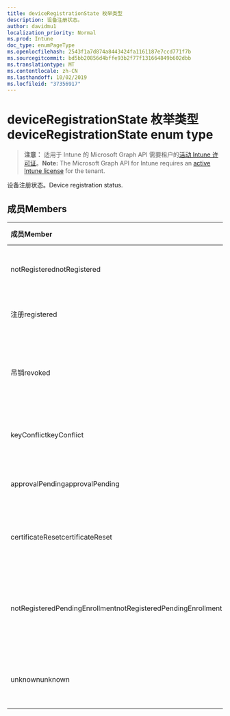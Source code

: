 ```yaml
---
title: deviceRegistrationState 枚举类型
description: 设备注册状态。
author: davidmu1
localization_priority: Normal
ms.prod: Intune
doc_type: enumPageType
ms.openlocfilehash: 2543f1a7d874a8443424fa1161187e7ccd771f7b
ms.sourcegitcommit: bd5bb20856d4bffe93b2f77f131664849b602dbb
ms.translationtype: MT
ms.contentlocale: zh-CN
ms.lasthandoff: 10/02/2019
ms.locfileid: "37356917"
---
```

# <a name="deviceregistrationstate-enum-type"></a><span data-ttu-id="ca21c-103">deviceRegistrationState 枚举类型</span><span class="sxs-lookup"><span data-stu-id="ca21c-103">deviceRegistrationState enum type</span></span>

> <span data-ttu-id="ca21c-104">**注意：** 适用于 Intune 的 Microsoft Graph API 需要租户的[活动 Intune 许可证](https://go.microsoft.com/fwlink/?linkid=839381)。</span><span class="sxs-lookup"><span data-stu-id="ca21c-104">**Note:** The Microsoft Graph API for Intune requires an [active Intune license](https://go.microsoft.com/fwlink/?linkid=839381) for the tenant.</span></span>

<span data-ttu-id="ca21c-105">设备注册状态。</span><span class="sxs-lookup"><span data-stu-id="ca21c-105">Device registration status.</span></span>

## <a name="members"></a><span data-ttu-id="ca21c-106">成员</span><span class="sxs-lookup"><span data-stu-id="ca21c-106">Members</span></span>
|<span data-ttu-id="ca21c-107">成员</span><span class="sxs-lookup"><span data-stu-id="ca21c-107">Member</span></span>|<span data-ttu-id="ca21c-108">值</span><span class="sxs-lookup"><span data-stu-id="ca21c-108">Value</span></span>|<span data-ttu-id="ca21c-109">说明</span><span class="sxs-lookup"><span data-stu-id="ca21c-109">Description</span></span>|
|:---|:---|:---|
|<span data-ttu-id="ca21c-110">notRegistered</span><span class="sxs-lookup"><span data-stu-id="ca21c-110">notRegistered</span></span>|<span data-ttu-id="ca21c-111">0</span><span class="sxs-lookup"><span data-stu-id="ca21c-111">0</span></span>|<span data-ttu-id="ca21c-112">设备未注册。</span><span class="sxs-lookup"><span data-stu-id="ca21c-112">The device is not registered.</span></span>|
|<span data-ttu-id="ca21c-113">注册</span><span class="sxs-lookup"><span data-stu-id="ca21c-113">registered</span></span>|<span data-ttu-id="ca21c-114">双面</span><span class="sxs-lookup"><span data-stu-id="ca21c-114">2</span></span>|<span data-ttu-id="ca21c-115">设备已注册。</span><span class="sxs-lookup"><span data-stu-id="ca21c-115">The device is registered.</span></span>|
|<span data-ttu-id="ca21c-116">吊销</span><span class="sxs-lookup"><span data-stu-id="ca21c-116">revoked</span></span>|<span data-ttu-id="ca21c-117">第三章</span><span class="sxs-lookup"><span data-stu-id="ca21c-117">3</span></span>|<span data-ttu-id="ca21c-118">设备已被阻止、已擦除或已停用。</span><span class="sxs-lookup"><span data-stu-id="ca21c-118">The device has been blocked, wiped or retired.</span></span>|
|<span data-ttu-id="ca21c-119">keyConflict</span><span class="sxs-lookup"><span data-stu-id="ca21c-119">keyConflict</span></span>|<span data-ttu-id="ca21c-120">4</span><span class="sxs-lookup"><span data-stu-id="ca21c-120">4</span></span>|<span data-ttu-id="ca21c-121">设备有键冲突。</span><span class="sxs-lookup"><span data-stu-id="ca21c-121">The device has a key conflict.</span></span>|
|<span data-ttu-id="ca21c-122">approvalPending</span><span class="sxs-lookup"><span data-stu-id="ca21c-122">approvalPending</span></span>|<span data-ttu-id="ca21c-123">5</span><span class="sxs-lookup"><span data-stu-id="ca21c-123">5</span></span>|<span data-ttu-id="ca21c-124">设备正在等待审批。</span><span class="sxs-lookup"><span data-stu-id="ca21c-124">The device is pending approval.</span></span>|
|<span data-ttu-id="ca21c-125">certificateReset</span><span class="sxs-lookup"><span data-stu-id="ca21c-125">certificateReset</span></span>|<span data-ttu-id="ca21c-126">型</span><span class="sxs-lookup"><span data-stu-id="ca21c-126">6</span></span>|<span data-ttu-id="ca21c-127">设备证书已重置。</span><span class="sxs-lookup"><span data-stu-id="ca21c-127">The device certificate has been reset.</span></span>|
|<span data-ttu-id="ca21c-128">notRegisteredPendingEnrollment</span><span class="sxs-lookup"><span data-stu-id="ca21c-128">notRegisteredPendingEnrollment</span></span>|<span data-ttu-id="ca21c-129">步</span><span class="sxs-lookup"><span data-stu-id="ca21c-129">7</span></span>|<span data-ttu-id="ca21c-130">设备未注册且未完成注册。</span><span class="sxs-lookup"><span data-stu-id="ca21c-130">The device is not registered and pending enrollment.</span></span>|
|<span data-ttu-id="ca21c-131">unknown</span><span class="sxs-lookup"><span data-stu-id="ca21c-131">unknown</span></span>|<span data-ttu-id="ca21c-132">utf-8</span><span class="sxs-lookup"><span data-stu-id="ca21c-132">8</span></span>|<span data-ttu-id="ca21c-133">设备注册状态未知。</span><span class="sxs-lookup"><span data-stu-id="ca21c-133">The device registration status is unknown.</span></span>|




